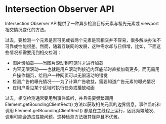 # Intersection Observer API

Intersection Observer API提供了一种异步检测目标元素与祖先元素或 viewport 相交情况变化的方法。


过去，要检测一个元素是否可见或者两个元素是否相交并不容易，很多解决办法不可靠或性能很差。然而，随着互联网的发展，这种需求却与日俱增，比如，下面这些情况都需要用到相交检测：

- 图片懒加载——当图片滚动到可见时才进行加载
- 内容无限滚动——也就是用户滚动到接近内容底部时直接加载更多，而无需用户操作翻页，给用户一种网页可以无限滚动的错觉
- 检测广告的曝光情况——为了计算广告收益，需要知道广告元素的曝光情况
- 在用户看见某个区域时执行任务或播放动画

过去，相交检测通常要用到事件监听，并且需要频繁调用Element.getBoundingClientRect() 方法以获取相关元素的边界信息。事件监听和调用 Element.getBoundingClientRect()  都是在主线程上运行，因此频繁触发、调用可能会造成性能问题。这种检测方法极其怪异且不优雅。



